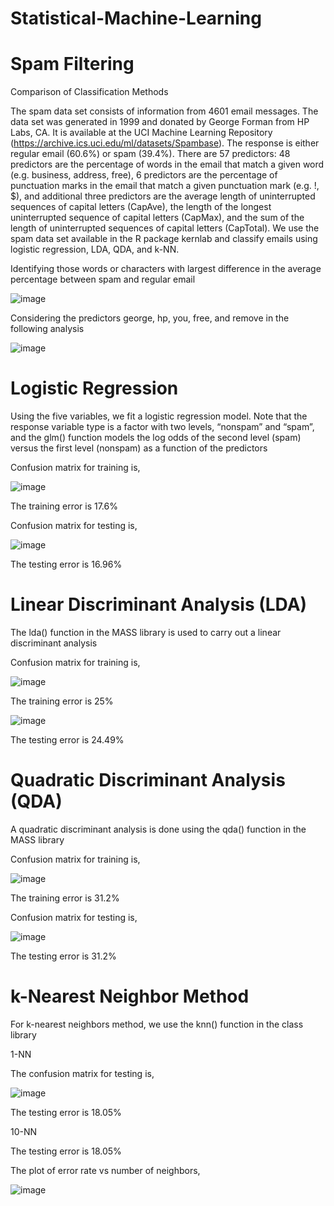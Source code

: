 # Statistical-Machine-Learning

# Spam Filtering

Comparison of Classification Methods

The spam data set consists of information from 4601 email messages. The data set was generated in 1999 and donated by George Forman from HP Labs, CA. It is available at the UCI Machine Learning Repository (https://archive.ics.uci.edu/ml/datasets/Spambase). The response is either regular email (60.6%) or spam (39.4%). There are 57 predictors: 48
predictors are the percentage of words in the email that match a given word (e.g. business, address, free), 6 predictors are the percentage of punctuation marks in the email that match a given punctuation mark (e.g. !, $), and additional three predictors are the average length of uninterrupted sequences of capital letters (CapAve), the length of the longest uninterrupted sequence of capital letters (CapMax), and the sum of the length of uninterrupted sequences of capital letters (CapTotal). We use the spam data set available in the R package kernlab and classify emails using logistic regression, LDA, QDA, and k-NN.

Identifying those words or characters with largest difference in the average percentage between spam and regular email

![image](https://user-images.githubusercontent.com/42225976/157140390-cb13e67f-5ee8-49d9-943b-4f9b8ac3a4bb.png)

Considering the predictors george, hp, you, free, and remove in the following analysis

![image](https://user-images.githubusercontent.com/42225976/157140467-c07ef849-5dcf-4c99-9305-1f7dd1b44211.png)

# Logistic Regression

Using the five variables, we fit a logistic regression model. Note that the response variable type is a factor with two levels, “nonspam” and “spam”, and the glm() function models the log odds of the second level (spam) versus the first level (nonspam) as a function of the predictors

Confusion matrix for training is,

![image](https://user-images.githubusercontent.com/42225976/157140781-c5da1a28-0891-43ca-b13f-3bad8116f0ec.png)

The training error is 17.6%

Confusion matrix for testing is,

![image](https://user-images.githubusercontent.com/42225976/157140898-14a2adf9-ceeb-4cb4-bcbc-a11eea2dc738.png)

The testing error is 16.96%

# Linear Discriminant Analysis (LDA)

The lda() function in the MASS library is used to carry out a linear discriminant analysis

Confusion matrix for training is,

![image](https://user-images.githubusercontent.com/42225976/157141539-435a228a-d7ce-4c3d-af58-7ffe869c768d.png)

The training error is 25%

![image](https://user-images.githubusercontent.com/42225976/157141619-93b2e1ef-ead8-45ca-85b6-390d885aef27.png)

The testing error is 24.49%

# Quadratic Discriminant Analysis (QDA)

A quadratic discriminant analysis is done using the qda() function in the MASS library

Confusion matrix for training is,

![image](https://user-images.githubusercontent.com/42225976/157141755-3c6981aa-99eb-4ea2-b320-dc6e527edc9a.png)

The training error is 31.2%

Confusion matrix for testing is,

![image](https://user-images.githubusercontent.com/42225976/157141956-ea04a072-1e0b-4884-a00b-de475943e675.png)

The testing error is 31.2%

# k-Nearest Neighbor Method

For k-nearest neighbors method, we use the knn() function in the class library

1-NN

The confusion matrix for testing is,

![image](https://user-images.githubusercontent.com/42225976/157142146-75671842-c2a6-4fec-ac58-3901eddeed1b.png)

The testing error is 18.05%

10-NN

The testing error is 18.05%

The plot of error rate vs number of neighbors,

![image](https://user-images.githubusercontent.com/42225976/157142370-5b61344b-a0b7-4337-8903-2f701b851677.png)


